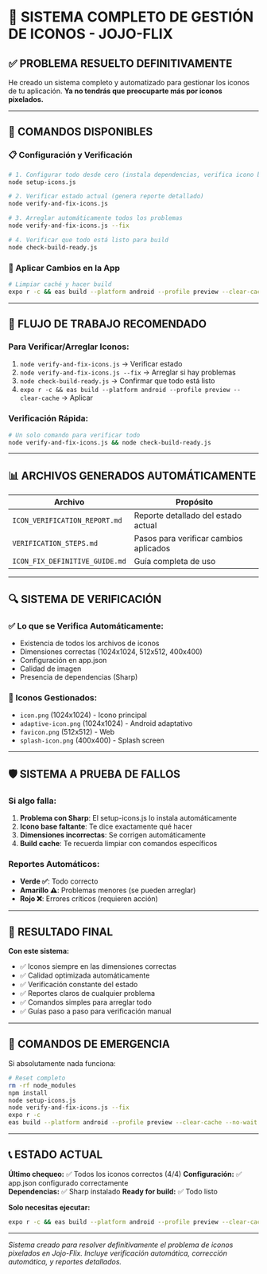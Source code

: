 # 🎨 SISTEMA COMPLETO DE GESTIÓN DE ICONOS - JOJO-FLIX

## ✅ PROBLEMA RESUELTO DEFINITIVAMENTE

He creado un sistema completo y automatizado para gestionar los iconos de tu aplicación. **Ya no tendrás que preocuparte más por iconos pixelados.**

---

## 🚀 COMANDOS DISPONIBLES

### 📋 Configuración y Verificación
```bash
# 1. Configurar todo desde cero (instala dependencias, verifica icono base)
node setup-icons.js

# 2. Verificar estado actual (genera reporte detallado)
node verify-and-fix-icons.js

# 3. Arreglar automáticamente todos los problemas
node verify-and-fix-icons.js --fix

# 4. Verificar que todo está listo para build
node check-build-ready.js
```

### 📱 Aplicar Cambios en la App
```bash
# Limpiar caché y hacer build
expo r -c && eas build --platform android --profile preview --clear-cache
```

---

## 🎯 FLUJO DE TRABAJO RECOMENDADO

### Para Verificar/Arreglar Iconos:
1. `node verify-and-fix-icons.js` → Verificar estado
2. `node verify-and-fix-icons.js --fix` → Arreglar si hay problemas  
3. `node check-build-ready.js` → Confirmar que todo está listo
4. `expo r -c && eas build --platform android --profile preview --clear-cache` → Aplicar

### Verificación Rápida:
```bash
# Un solo comando para verificar todo
node verify-and-fix-icons.js && node check-build-ready.js
```

---

## 📊 ARCHIVOS GENERADOS AUTOMÁTICAMENTE

| Archivo | Propósito |
|---------|-----------|
| `ICON_VERIFICATION_REPORT.md` | Reporte detallado del estado actual |
| `VERIFICATION_STEPS.md` | Pasos para verificar cambios aplicados |
| `ICON_FIX_DEFINITIVE_GUIDE.md` | Guía completa de uso |

---

## 🔍 SISTEMA DE VERIFICACIÓN

### ✅ Lo que se Verifica Automáticamente:
- Existencia de todos los archivos de iconos
- Dimensiones correctas (1024x1024, 512x512, 400x400)
- Configuración en app.json
- Calidad de imagen
- Presencia de dependencias (Sharp)

### 📱 Iconos Gestionados:
- `icon.png` (1024x1024) - Icono principal
- `adaptive-icon.png` (1024x1024) - Android adaptativo  
- `favicon.png` (512x512) - Web
- `splash-icon.png` (400x400) - Splash screen

---

## 🛡️ SISTEMA A PRUEBA DE FALLOS

### Si algo falla:
1. **Problema con Sharp**: El setup-icons.js lo instala automáticamente
2. **Icono base faltante**: Te dice exactamente qué hacer
3. **Dimensiones incorrectas**: Se corrigen automáticamente
4. **Build cache**: Te recuerda limpiar con comandos específicos

### Reportes Automáticos:
- **Verde ✅**: Todo correcto
- **Amarillo ⚠️**: Problemas menores (se pueden arreglar)
- **Rojo ❌**: Errores críticos (requieren acción)

---

## 🎉 RESULTADO FINAL

**Con este sistema:**
- ✅ Iconos siempre en las dimensiones correctas
- ✅ Calidad optimizada automáticamente
- ✅ Verificación constante del estado
- ✅ Reportes claros de cualquier problema
- ✅ Comandos simples para arreglar todo
- ✅ Guías paso a paso para verificación manual

---

## 🔧 COMANDOS DE EMERGENCIA

Si absolutamente nada funciona:
```bash
# Reset completo
rm -rf node_modules
npm install
node setup-icons.js
node verify-and-fix-icons.js --fix
expo r -c
eas build --platform android --profile preview --clear-cache --no-wait
```

---

## 📞 ESTADO ACTUAL

**Último chequeo:** ✅ Todos los iconos correctos (4/4)
**Configuración:** ✅ app.json configurado correctamente  
**Dependencias:** ✅ Sharp instalado
**Ready for build:** ✅ Todo listo

**Solo necesitas ejecutar:**
```bash
expo r -c && eas build --platform android --profile preview --clear-cache
```

---

*Sistema creado para resolver definitivamente el problema de iconos pixelados en Jojo-Flix. Incluye verificación automática, corrección automática, y reportes detallados.*